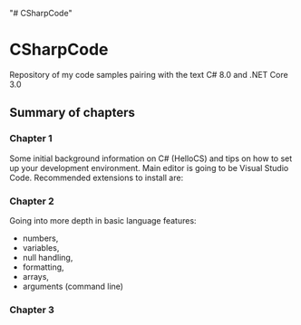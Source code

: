 "# CSharpCode" 
# CSharpCode
Repository of my code samples pairing with the text C# 8.0 and .NET Core 3.0

## Summary of chapters
### Chapter 1
Some initial background information on C# (HelloCS) and tips on how to set up your development environment.
Main editor is going to be Visual Studio Code. 
Recommended extensions to install are:
### Chapter 2
Going into more depth in basic language features:
- numbers, 
- variables, 
- null handling, 
- formatting, 
- arrays, 
- arguments (command line)
### Chapter 3